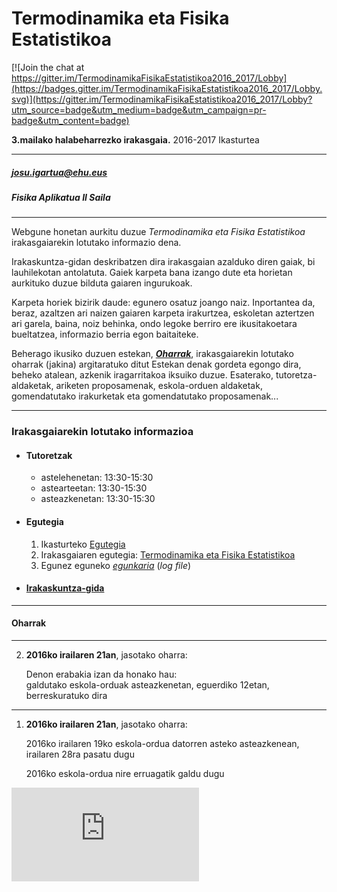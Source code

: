 # Termodinamika eta Fisika Estatistikoa

[![Join the chat at https://gitter.im/TermodinamikaFisikaEstatistikoa2016_2017/Lobby](https://badges.gitter.im/TermodinamikaFisikaEstatistikoa2016_2017/Lobby.svg)](https://gitter.im/TermodinamikaFisikaEstatistikoa2016_2017/Lobby?utm_source=badge&utm_medium=badge&utm_campaign=pr-badge&utm_content=badge)

**3.mailako halabeharrezko irakasgaia.**
2016-2017 Ikasturtea

---------------------------
##### josu.igartua@ehu.eus

##### Fisika Aplikatua II Saila
---------------------------

Webgune honetan aurkitu duzue *Termodinamika eta Fisika Estatistikoa* irakasgaiarekin lotutako informazio dena.

Irakaskuntza-gidan deskribatzen dira irakasgaian azalduko diren gaiak, bi lauhilekotan antolatuta. Gaiek karpeta bana izango dute eta horietan aurkituko duzue bilduta gaiaren ingurukoak.

Karpeta horiek bizirik daude: egunero osatuz joango naiz. Inportantea da, beraz, azaltzen ari naizen gaiaren karpeta irakurtzea, eskoletan aztertzen ari garela, baina, noiz behinka, ondo legoke berriro ere ikusitakoetara bueltatzea, informazio berria egon baitaiteke.


Beherago ikusiko duzuen estekan, [***Oharrak***](https://github.com/jmigartua/Termodinamika/blob/master/Oharrak.md), irakasgaiarekin lotutako oharrak (jakina) argitaratuko ditut Estekan denak gordeta egongo dira, beheko atalean, azkenik iragarritakoa iksuiko duzue. Esaterako, tutoretza-aldaketak, ariketen proposamenak, eskola-orduen aldaketak, gomendatutako irakurketak eta gomendatutako proposamenak...

----------------------------

### Irakasgaiarekin lotutako informazioa

* #### Tutoretzak
    * astelehenetan: 13:30-15:30
    * astearteetan:  13:30-15:30
    * asteazkenetan: 13:30-15:30


* #### Egutegia

    1. Ikasturteko [Egutegia](http://www.ehu.eus/eu/web/ztf-fct/curso_futuro)
    2. Irakasgaiaren egutegia: [Termodinamika eta Fisika Estatistikoa]()
    2. Egunez eguneko [*egunkaria*](https://github.com/jmigartua/Termodinamika/blob/master/EgunkariaLogFile.md) (*log file*)


* #### [Irakaskuntza-gida](https://github.com/jmigartua/TermodinamikaFisikaEstatistikoa2016_2017/blob/master/IrakaskuntzaGidaTermo.md)


----------------------------------
#### Oharrak  
----------------------------------

2. **2016ko irailaren 21an**, jasotako oharra:

    Denon erabakia izan da honako hau:  
    galdutako eskola-orduak asteazkenetan, eguerdiko 12etan, berreskuratuko dira


----------------------------------

1. **2016ko irailaren 21an**, jasotako oharra:

    2016ko irailaren 19ko eskola-ordua datorren asteko asteazkenean, irailaren 28ra pasatu dugu  

    2016ko eskola-ordua nire erruagatik galdu dugu


[![Analytics](https://ga-beacon.appspot.com/UA-73141475-1/https://github.com/jmigartua/Termodinamika/README.md)](https://github.com/igrigorik/ga-beacon)
